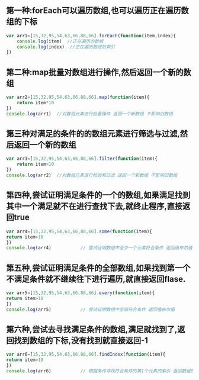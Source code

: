 ## 第一种:forEach可以遍历数组,也可以遍历正在遍历数组的下标

```js
var arr1=[15,32,95,54,63,66,88,66].forEach(function(item,index){
    console.log(item)  //正在遍历的数组
    console.log(index)  //正在遍历数组的索引
})
```

## 第二种:map批量对数组进行操作,然后返回一个新的数组

```js
var arr2=[15,32,95,54,63,66,88,66].map(function(item){
    return item*10
})
console.log(arr1)  //对数组元素进行批量操作 返回一个新数组 不影响旧数组
```

## 第三种对满足的条件的的数组元素进行筛选与过滤,然后返回一个新的数组

```js
var arr3=[15,32,95,54,63,66,88,66].filter(function(item){
    return item>10
})
console.log(arr2)  //对数组元素进行检验和过滤 返回一个新数组 不影响旧数组
```

## 第四种,尝试证明满足条件的一个的数组,如果满足找到其中一个满足就不在进行查找下去,就终止程序,直接返回true

```js
var arr4=[15,32,95,54,63,66,88,66].some(function(item){
return item>10
})
console.log(arr4)           // 尝试证明数组中至少一个元素符合条件 返回值布尔值
```

## 第五种,尝试证明满足条件的全部数组,如果找到第一个不满足条件就不继续往下进行遍历,就直接返回flase.

```js
var arr5=[15,32,95,54,63,66,88,66].every(function(item){
return item>10
})
console.log(arr5)           // 尝试证明数组中全部符合条件 返回值布尔值
```

## 第六种,尝试去寻找满足条件的数组,满足就找到了,返回找到数组的下标,没有找到就直接返回-1

```js
var arr6=[15,32,95,54,63,66,88,66].findIndex(function(item){
return item>10
})
console.log(arr6)           // 根据条件寻找符合条件的第1个元素的索引 返回数组的下标,不成功返回-1
```